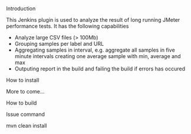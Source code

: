 Introduction

This Jenkins plugin is used to analyze the result of long running JMeter performance tests. It has the following capabilities

* Analyze large CSV files (> 100Mb)
* Grouping samples per label and URL
* Aggregating samples in interval, e.g. aggregate all samples in five minute intervals creating one average sample with min, average and max
* Outputing report in the build and failing the build if errors has occured
 
How to install

More to come...

How to build

Issue command 

mvn clean install
